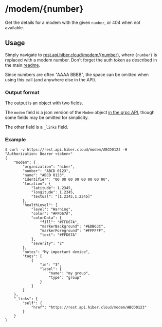 # /modem/{number}

Get the details for a modem with the given `number`, or 404 when not available.

## Usage

Simply navigate to [rest.api.hiber.cloud/modem/{number}](https://rest.api.hiber.cloud/modem/{number}),
where `{number}` is replaced with a modem number.
Don't forget the auth token as described in the main [readme](../README.md#auth).

Since numbers are often "AAAA BBBB", the space can be omitted when using this call (and anywhere else in the API).

### Output format

The output is an object with two fields.

The `modem` field is a json version of the `Modem` object
[in the grpc API](https://github.com/HiberGlobal/api/blob/master/docs/md/modem.md#modem),
though some fields may be omitted for simplicity.

The other field is a `_links` field.

### Example

```
$ curl -v https://rest.api.hiber.cloud/modem/ABCD0123 -H "Authorization: Bearer <token>"
{
    "modem": {
        "organization": "hiber",
        "number": "ABCD 0123",
        "name": "ABCD 0123",
        "identifier": "00 00 00 00 00 00 00 00",
        "location": {
            "latitude": 1.2345,
            "longitude": 1.2345,
            "textual": "[1.2345,1.2345]"
        },
        "healthLevel": {
            "level": "Warning",
            "color": "#FFD67A",
            "colorData": {
                "fill": "#FFD67A",
                "markerBackground": "#EDB63C",
                "markerForeground": "#FFFFFF",
                "text": "#FFD67A"
            },
            "severity": "2"
        },
        "notes": "My important device",
        "tags": [
            {
                "id": "3",
                "label": {
                    "name": "my group",
                    "type": "group"
                }
            }
        ]
    },
    "_links": {
        "self": {
            "href": "https://rest.api.hiber.cloud/modem/ABCD0123"
        }
    }
}
```
